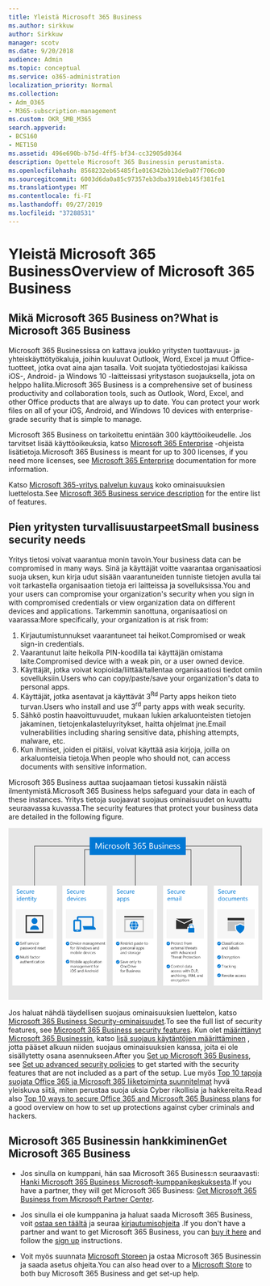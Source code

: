 ```yaml
---
title: Yleistä Microsoft 365 Business
ms.author: sirkkuw
author: Sirkkuw
manager: scotv
ms.date: 9/20/2018
audience: Admin
ms.topic: conceptual
ms.service: o365-administration
localization_priority: Normal
ms.collection:
- Adm_O365
- M365-subscription-management
ms.custom: OKR_SMB_M365
search.appverid:
- BCS160
- MET150
ms.assetid: 496e690b-b75d-4ff5-bf34-cc32905d0364
description: Opettele Microsoft 365 Businessin perustamista.
ms.openlocfilehash: 8568232eb65485f1e016342bb13de9a07f706c00
ms.sourcegitcommit: 6003d6da0a85c97357eb3dba3918eb145f381fe1
ms.translationtype: MT
ms.contentlocale: fi-FI
ms.lasthandoff: 09/27/2019
ms.locfileid: "37288531"
---
```

# <a name="overview-of-microsoft-365-business"></a><span data-ttu-id="43769-103">Yleistä Microsoft 365 Business</span><span class="sxs-lookup"><span data-stu-id="43769-103">Overview of Microsoft 365 Business</span></span>

## <a name="what-is-microsoft-365-business"></a><span data-ttu-id="43769-104">Mikä Microsoft 365 Business on?</span><span class="sxs-lookup"><span data-stu-id="43769-104">What is Microsoft 365 Business</span></span>

<span data-ttu-id="43769-p101">Microsoft 365 Businessissa on kattava joukko yritysten tuottavuus- ja yhteiskäyttötyökaluja, joihin kuuluvat Outlook, Word, Excel ja muut Office-tuotteet, jotka ovat aina ajan tasalla. Voit suojata työtiedostojasi kaikissa iOS-, Android- ja Windows 10 -laitteissasi yritystason suojauksella, jota on helppo hallita.</span><span class="sxs-lookup"><span data-stu-id="43769-p101">Microsoft 365 Business is a comprehensive set of business productivity and collaboration tools, such as Outlook, Word, Excel, and other Office products that are always up to date. You can protect your work files on all of your iOS, Android, and Windows 10 devices with enterprise-grade security that is simple to manage.</span></span>
  
<span data-ttu-id="43769-107">Microsoft 365 Business on tarkoitettu enintään 300 käyttöoikeudelle. Jos tarvitset lisää käyttöoikeuksia, katso [Microsoft 365 Enterprise](https://go.microsoft.com/fwlink/p/?linkid=860986) -ohjeista lisätietoja.</span><span class="sxs-lookup"><span data-stu-id="43769-107">Microsoft 365 Business is meant for up to 300 licenses, if you need more licenses, see [Microsoft 365 Enterprise](https://go.microsoft.com/fwlink/p/?linkid=860986) documentation for more information.</span></span>

<span data-ttu-id="43769-108">Katso [Microsoft 365-yritys palvelun kuvaus](https://docs.microsoft.com/office365/servicedescriptions/microsoft-365-service-descriptions/microsoft-365-business-service-description) koko ominaisuuksien luettelosta.</span><span class="sxs-lookup"><span data-stu-id="43769-108">See [Microsoft 365 Business service description](https://docs.microsoft.com/office365/servicedescriptions/microsoft-365-service-descriptions/microsoft-365-business-service-description) for the entire list of features.</span></span>
  
## <a name="small-business-security-needs"></a><span data-ttu-id="43769-109">Pien yritysten turvallisuustarpeet</span><span class="sxs-lookup"><span data-stu-id="43769-109">Small business security needs</span></span>

<span data-ttu-id="43769-110">Yritys tietosi voivat vaarantua monin tavoin.</span><span class="sxs-lookup"><span data-stu-id="43769-110">Your business data can be compromised in many ways.</span></span> <span data-ttu-id="43769-111">Sinä ja käyttäjät voitte vaarantaa organisaatiosi suoja uksen, kun kirja udut sisään vaarantuneiden tunniste tietojen avulla tai voit tarkastella organisaation tietoja eri laitteissa ja sovelluksissa.</span><span class="sxs-lookup"><span data-stu-id="43769-111">You and your users can compromise your organization's security when you sign in with compromised credentials or view organization data on different devices and applications.</span></span> <span data-ttu-id="43769-112">Tarkemmin sanottuna, organisaatiosi on vaarassa:</span><span class="sxs-lookup"><span data-stu-id="43769-112">More specifically, your organization is at risk from:</span></span>

1. <span data-ttu-id="43769-113">Kirjautumistunnukset vaarantuneet tai heikot.</span><span class="sxs-lookup"><span data-stu-id="43769-113">Compromised or weak sign-in credentials.</span></span>
2. <span data-ttu-id="43769-114">Vaarantunut laite heikolla PIN-koodilla tai käyttäjän omistama laite.</span><span class="sxs-lookup"><span data-stu-id="43769-114">Compromised device with a weak pin, or a user owned device.</span></span>
3. <span data-ttu-id="43769-115">Käyttäjät, jotka voivat kopioida/liittää/tallentaa organisaatiosi tiedot omiin sovelluksiin.</span><span class="sxs-lookup"><span data-stu-id="43769-115">Users who can copy/paste/save your organization's data to personal apps.</span></span>
4. <span data-ttu-id="43769-116">Käyttäjät, jotka asentavat ja käyttävät 3<sup>Rd</sup> Party apps heikon tieto turvan.</span><span class="sxs-lookup"><span data-stu-id="43769-116">Users who install and use 3<sup>rd</sup> party apps with weak security.</span></span>
5. <span data-ttu-id="43769-117">Sähkö postin haavoittuvuudet, mukaan lukien arkaluonteisten tietojen jakaminen, tietojenkalasteluyritykset, haitta ohjelmat jne.</span><span class="sxs-lookup"><span data-stu-id="43769-117">Email vulnerabilities including sharing sensitive data, phishing attempts, malware, etc.</span></span>
6. <span data-ttu-id="43769-118">Kun ihmiset, joiden ei pitäisi, voivat käyttää asia kirjoja, joilla on arkaluonteisia tietoja.</span><span class="sxs-lookup"><span data-stu-id="43769-118">When people who should not, can access documents with sensitive information.</span></span>

<span data-ttu-id="43769-119">Microsoft 365 Business auttaa suojaamaan tietosi kussakin näistä ilmentymistä.</span><span class="sxs-lookup"><span data-stu-id="43769-119">Microsoft 365 Business helps safeguard your data in each of these instances.</span></span> <span data-ttu-id="43769-120">Yritys tietoja suojaavat suojaus ominaisuudet on kuvattu seuraavassa kuvassa.</span><span class="sxs-lookup"><span data-stu-id="43769-120">The security features that protect your business data are detailed in the following figure.</span></span>

![Luku, joka osoittaa, miten M365B suojelee yritystäsi.](media/m365businessvalueadd.png)

<span data-ttu-id="43769-122">Jos haluat nähdä täydellisen suojaus ominaisuuksien luettelon, katso [Microsoft 365 Business Security-ominaisuudet](security-features.md).</span><span class="sxs-lookup"><span data-stu-id="43769-122">To see the full list of security features, see [Microsoft 365 Business security features](security-features.md).</span></span> <span data-ttu-id="43769-123">Kun olet [määrittänyt Microsoft 365 Businessin](set-up.md), katso [lisä suojaus käytäntöjen määrittäminen](set-up-advanced-security.md) , jotta pääset alkuun niiden suojaus ominaisuuksien kanssa, joita ei ole sisällytetty osana asennukseen.</span><span class="sxs-lookup"><span data-stu-id="43769-123">After you [Set up Microsoft 365 Business](set-up.md), see [Set up advanced security policies](set-up-advanced-security.md) to get started with the security features that are not included as a part of the setup.</span></span> <span data-ttu-id="43769-124">Lue myös [Top 10 tapoja suojata Office 365 ja Microsoft 365 liiketoiminta suunnitelmat](https://docs.microsoft.com/office365/admin/security-and-compliance/secure-your-business-data) hyvä yleiskuva siitä, miten perustaa suoja uksia Cyber rikollisia ja hakkereita.</span><span class="sxs-lookup"><span data-stu-id="43769-124">Read also [Top 10 ways to secure Office 365 and Microsoft 365 Business plans](https://docs.microsoft.com/office365/admin/security-and-compliance/secure-your-business-data) for a good overview on how to set up protections against cyber criminals and hackers.</span></span>

## <a name="get-microsoft-365-business"></a><span data-ttu-id="43769-125">Microsoft 365 Businessin hankkiminen</span><span class="sxs-lookup"><span data-stu-id="43769-125">Get Microsoft 365 Business</span></span>

- <span data-ttu-id="43769-126">Jos sinulla on kumppani, hän saa Microsoft 365 Business:n seuraavasti: [Hanki Microsoft 365 Business Microsoft-kumppanikeskuksesta](get-microsoft-365-business.md#get-microsoft-365-business-from-microsoft-partner-center).</span><span class="sxs-lookup"><span data-stu-id="43769-126">If you have a partner, they will get Microsoft 365 Business: [Get Microsoft 365 Business from Microsoft Partner Center](get-microsoft-365-business.md#get-microsoft-365-business-from-microsoft-partner-center).</span></span>

- <span data-ttu-id="43769-127">Jos sinulla ei ole kumppanina ja haluat saada Microsoft 365 Business, voit [ostaa sen täältä](https://www.microsoft.com/microsoft-365/business) ja seuraa [kirjautumisohjeita](sign-up.md) .</span><span class="sxs-lookup"><span data-stu-id="43769-127">If you don't have a partner and want to get Microsoft 365 Business, you can [buy it here](https://www.microsoft.com/microsoft-365/business) and follow the [sign up](sign-up.md) instructions.</span></span>

- <span data-ttu-id="43769-128">Voit myös suunnata [Microsoft Storeen](https://www.microsoft.com/en-us/store/locations/find-a-store?icid=en-us_UF_FAS) ja ostaa Microsoft 365 Businessin ja saada asetus ohjeita.</span><span class="sxs-lookup"><span data-stu-id="43769-128">You can also head over to a [Microsoft Store](https://www.microsoft.com/en-us/store/locations/find-a-store?icid=en-us_UF_FAS) to both buy Microsoft 365 Business and get set-up help.</span></span>
